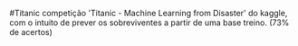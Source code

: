 #Titanic
competição 'Titanic - Machine Learning from Disaster' do kaggle, com o intuito de prever os sobreviventes a partir de uma base treino. (73% de acertos)
